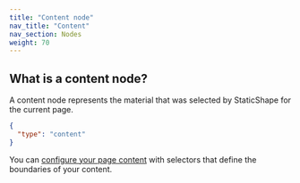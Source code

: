 ```yaml
---
title: "Content node"
nav_title: "Content"
nav_section: Nodes
weight: 70
---
```


## What is a content node?

A content node represents the material that was selected by StaticShape for the current page. 

```json
{
  "type": "content"
}
```

You can [configure your page content](/docs/configuring-page-content/) with selectors that define the boundaries of your content.

